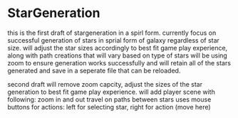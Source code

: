 # StarGeneration
this is the first draft of stargeneration in a spirl form. currently focus on successful generation of stars in sprial form of galaxy regardless of star size. will adjust the star sizes accordingly to best fit game play experience, along with path creations that will vary based on type of stars will be using zoom to ensure generation works successfully and will retain all of the stars generated and save in a seperate file that can be reloaded.

second draft will remove zoom capcity, adjust the sizes of the star generation to best fit game play experience. 
will add player scene with following:
	zoom in and out
	travel on paths between stars
	uses mouse buttons for actions: left for selecting star, right for action (move here)
